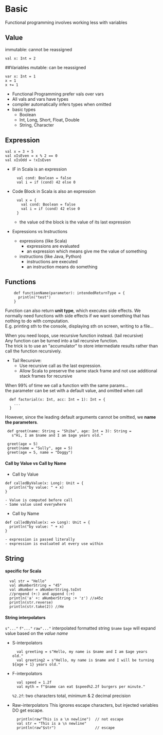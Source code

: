 # Basic
Functional programming involves working less with variables

## Value
immutable: cannot be reassigned
```
val x: Int = 2
```

##Variables
mutable: can be reassigned
```
var x: Int = 1
x = 1
x += 1
```

- Functional Programming prefer vals over vars
- All vals and vars have types
- compiler automatically infers types when omitted
- basic types
    - Boolean
    - Int, Long, Short, Float, Double
    - String, Character

## Expression
```
val x = 3 + 5
val xIsEven = x % 2 == 0
val xIsOdd = !xIsEven
```
- IF in Scala is an expression 
    ```
      val cond: Boolean = false
      val i = if (cond) 42 else 0
    ```
- Code Block in Scala is also an expression
    ```
      val x = {
        val cond: Boolean = false
        val i = if (cond) 42 else 0
      }
    ```
    - the value od the block is the value of its last expression

- Expressions vs Instructions
    - expressions (like Scala)
        - expressions are evaluated
        - an expression which means give me the value of something
    - instructions (like Java, Python)
        - instructions are executed
        - an instruction means do something
        
## Functions
  ```
      def functionName(parameter): intendedReturnType = {  
        println("test")  
      }
  ```
  
  Function can also return **unit type**, which executes side effects.
  We normally need functions with side effects if we want something that has nothing to do with computation.  
  E.g. printing sth to the console, displaying sth on screen, writing to a file...
  
  When you need loops, use recursive function instead. (tail recursive)  
  Any function can be turned into a tail recursive function.  
  The trick is to use an "accumulator" to store intermediate results rather than call the function recursively.

  - Tail Recursive:  
    - Use recursive call as the last expression.
    - Allow Scala to preserve the same stack frame and not use additional stack frames for recursive
    
  When 99% of time we call a function with the same params...  
  the parameter can be set with a default value, and omitted when call
  ```
    def factorial(x: Int, acc: Int = 1): Int = {
      ...
    }
  ```
   However, since the leading default arguments cannot be omitted, we **name the parameters**.
   ```
    def greet(name: String = "Shiba", age: Int = 3): String =
      s"Hi, I am $name and I am $age years old."
    
    greet(age = 5)
    greet(name = "Sully", age = 5)
    greet(age = 5, name = "Doggy")
   ```

  #### Call by Value vs Call by Name
  - Call by Value
  
  ```
  def calledByValue(x: Long): Unit = {
    println("by value: " + x)
  }
  ```

    - Value is computed before call
    - Same value used everywhere

  - Call by Name
  
  ```
  def calledByValue(x: => Long): Unit = {
    println("by value: " + x)
  }
  ```

    - expression is passed literally
    - expression is evaluated at every use within 
    
## String
#### specific for Scala
```
  val str = "Hello"
  val aNumberString = "45"
  val aNumber = aNumberString.toInt
  //prepend (+:) and append (:+)
  println('a' +: aNumberString :+ 'z') //a45z
  println(str.reverse)
  println(str.take(2)) //He
```

#### String interpolators
`s"..."` `f"..."` `raw"..."` interpolated formatted string
`$name` `$age` will expand value based on the _value name_

- S-interpolators
    ```
      val greeting = s"Hello, my name is $name and I am $age years old."
      val greeting2 = s"Hello, my name is $name and I will be turning ${age + 1} years old."
    ```

- F-interpolators
    ```
      val speed = 1.2f
      val myth = f"$name can eat $speed%2.2f burgers per minute."
    ```
    `%2.2f`: two characters total, minimum & 2 decimal precision 

- Raw-interpolators
    This ignores escape characters, but injected variables DO get escape.
    ```
      println(raw"This is a \n newline")  // not escape
      val str = "This is a \n newline"
      println(raw"$str")                  // escape
    ```